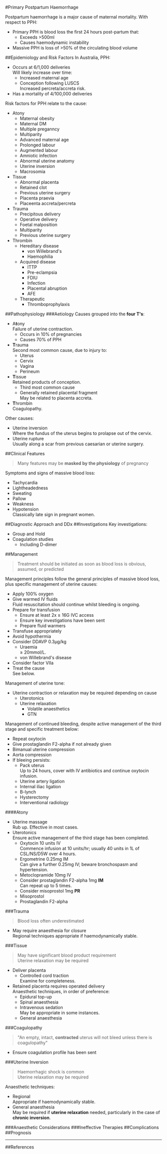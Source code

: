 #Primary Postpartum Haemorrhage

Postpartum haemorrhage is a major cause of maternal mortality. With respect to PPH:
* Primary PPH is blood loss the first 24 hours post-partum that:
	* Exceeds >500ml
	* Causes haemodynamic instability
* Massive PPH is loss of >50% of the circulating blood volume

##Epidemiology and Risk Factors
In Australia, PPH:
* Occurs at 6/1,000 deliveries  
Will likely increase over time:
	* Increased maternal age
	* Conception following LUSCS  
	Increased percreta/accreta risk.
* Has a mortality of 4/100,000 deliveries


Risk factors for PPH relate to the cause:
* Atony
	* Maternal obesity
	* Maternal DM
	* Multiple preganncy
	* Multiparity
	* Advanced maternal age
	* Prolonged labour
	* Augmented labour
	* Amniotic infection
	* Abnormal uterine anatomy
	* Uterine inversion
	* Macrosomia
* Tissue
	* Abnormal placenta
	* Retained clot
	* Previous uterine surgery
	* Placenta praevia
	* Placeenta accreta/percreta
* Trauma
	* Precipitous delivery
	* Operative delivery
	* Foetal malposition
	* Multiparity
	* Previous uterine surgery
* Thrombin
	* Hereditary disease  
		* von Willebrand's
		* Haemophilia
	* Acquired disease
		* ITTP
		* Pre-eclampsia
		* FDIU
		* Infection
		* Placental abruption
		* AFE
	* Therapeutic
		* Thromboprophylaxis

##Pathophysiology
###Aetiology
Causes grouped into the **four T's**:
* A**t**ony  
Failure of uterine contraction.
	* Occurs in 10% of pregnancies
	* Causes 70% of PPH
* **T**rauma  
Second most common cause, due to injury to:
	* Uterus
	* Cervix
	* Vagina
	* Perineum
* **T**issue  
Retained products of conception.
	* Third most common cause
	* Generally retained placental fragment  
	May be related to placenta accreta.
* **T**hrombin  
Coagulopathy.

Other causes:
* Uterine inversion  
Where the fundus of the uterus begins to prolapse out of the cervix.
* Uterine rupture  
Usually along a scar from previous caesarian or uterine surgery.


##Clinical Features
> Many features may be **masked by the physiology** of pregnancy

Symptoms and signs of massive blood loss:
* Tachycardia
* Lightheadedness
* Sweating
* Pallow
* Weakness
* Hypotension  
Classically late sign in pregnant women.

##Diagnostic Approach and DDx
##Investigations
Key investigations:
* Group and Hold
* Coagulation studies
	* Including D-dimer

##Management
> Treatment should be initiated as soon as blood loss is obvious, assumed, or predicted

Management principles follow the general principles of massive blood loss, plus specific management of uterine causes:
* Apply 100% oxygen
* Give warmed IV fluids  
Fluid resuscitation should continue whilst bleeding is ongoing.
* Prepare for transfusion
	* Ensure at least 2x ≥ 16G IVC access
	* Ensure key investigations have been sent
	* Prepare fluid warmers
* Transfuse appropriately
* Avoid hypothermia
* Consider DDAVP 0.3μg/kg
	* Uraemia  
	≥ 20mmol/L.
	* von Willebrand's disease
* Consider factor VIIa
* Treat the cause  
See below.


Management of uterine tone:
* Uterine contraction or relaxation may be required depending on cause
	* Uterotonics
	* Uterine relaxation
		* Volatile anaesthetics
		* GTN




Management of continued bleeding, despite active management of the third stage and specific treatment below:
* Repeat oxytocin
* Give prostaglandin F2-alpha if not already given
* Bimanual uterine compression
* Aorta compression
* If bleeing persists:
	* Pack uterus  
	Up to 24 hours, cover with IV antibiotics and continue oxytocin infusion.
	* Uterine artery ligation
	* Internal iliac ligation
	* B-lynch
	* Hysterectomy
	* Interventional radiology


####Atony
* Uterine massage  
Rub up. Effective in most cases.
* Uterotonics  
Ensure active management of the third stage has been completed.
	* Oxytocin 10 units IV  
	Commence infusion at 10 units/hr; usually 40 units in 1L of CSL/NS/D5W over 4 hours.
	* Ergometrine 0.25mg IM  
	Can give a further 0.25mg IV; beware bronchospasm and hypertension.
	* Metoclopramide 10mg IV
	* Consider prostaglandin F2-alpha 1mg **IM**  
	Can repeat up to 5 times.
	* Consider misoprostol 1mg **PR**
	* Misoprostol
	* Prostaglandin F2-alpha


###Trauma
> Blood loss often underestimated

* May require anaesthesia for closure  
Regional techniques appropriate if haemodynamically stable.


###Tissue
> May have significant blood product requirement  
> Uterine relaxation may be required

* Deliver placenta
	* Controlled cord traction  
	Examine for completeness.
* Retained placenta requires operated delivery  
Anaesthetic techniques, in order of preference:  
	* Epidural top-up
	* Spinal anaesthesia
	* Intravenous sedation  
	May be appropriate in some instances.
	* General anaesthesia

###Coagulopathy
>"An empty, intact, **contracted** uterus will not bleed unless there is coagulopathy"

* Ensure coagulation profile has been sent

###Uterine Inversion
>Haemorrhagic shock is common  
>Uterine relaxation may be required

Anaesthetic techniques:
* Regional  
Appropriate if haemodynamically stable.
* General anaesthesia  
May be required if **uterine relaxation** needed, particularly in the case of **chronic inversion**.


###Anaesthetic Considerations
###Ineffective Therapies
##Complications
##Prognosis

---
##References